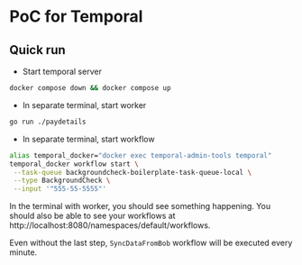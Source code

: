 # PoC for Temporal

## Quick run

- Start temporal server
```bash
docker compose down && docker compose up
```
- In separate terminal, start worker
```bash
go run ./paydetails
```
- In separate terminal, start workflow
```bash
alias temporal_docker="docker exec temporal-admin-tools temporal"
temporal_docker workflow start \
 --task-queue backgroundcheck-boilerplate-task-queue-local \
 --type BackgroundCheck \
 --input '"555-55-5555"'
```

In the terminal with worker, you should see something happening. You should also be able to see your workflows at http://localhost:8080/namespaces/default/workflows.

Even without the last step, `SyncDataFromBob` workflow will be executed every minute.
